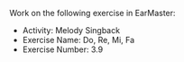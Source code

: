 Work on the following exercise in EarMaster:
- Activity: Melody Singback
- Exercise Name: Do, Re, Mi, Fa
- Exercise Number: 3.9
